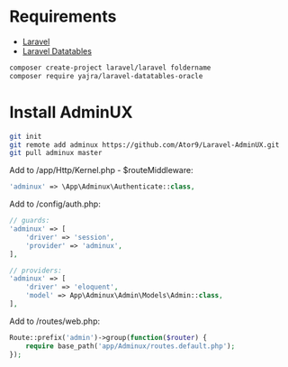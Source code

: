 # Requirements
- <a href="https://github.com/laravel/framework">Laravel</a>
- <a href="https://github.com/yajra/laravel-datatables">Laravel Datatables</a>
```sh
composer create-project laravel/laravel foldername
composer require yajra/laravel-datatables-oracle
```

# Install AdminUX
```sh
git init
git remote add adminux https://github.com/Ator9/Laravel-AdminUX.git
git pull adminux master
```
Add to /app/Http/Kernel.php - $routeMiddleware:
```php
'adminux' => \App\Adminux\Authenticate::class,
```
Add to /config/auth.php:
```php
// guards:
'adminux' => [
    'driver' => 'session',
    'provider' => 'adminux',
],

// providers:
'adminux' => [
    'driver' => 'eloquent',
    'model' => App\Adminux\Admin\Models\Admin::class,
],
```
Add to /routes/web.php:
```php
Route::prefix('admin')->group(function($router) {
    require base_path('app/Adminux/routes.default.php');
});
```
